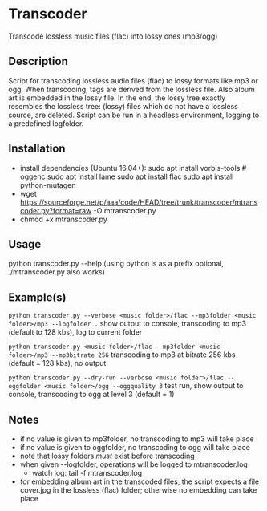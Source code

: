 # Transcoder
Transcode lossless music files (flac) into lossy ones (mp3/ogg)

## Description
Script for transcoding lossless audio files (flac) to lossy formats like mp3 or ogg. When transcoding, tags are derived 
from the lossless file. Also album art is embedded in the lossy file. In the end, the lossy tree exactly resembles the
lossless tree: (lossy) files which do not have a lossless source, are deleted. Script can be run in a headless environment, 
logging to a predefined logfolder.

## Installation 
- install dependencies (Ubuntu 16.04+):
  sudo apt install vorbis-tools  # oggenc
  sudo apt install lame 
  sudo apt install flac 
  sudo apt install python-mutagen
- wget https://sourceforge.net/p/aaa/code/HEAD/tree/trunk/transcoder/mtranscoder.py?format=raw -O mtranscoder.py
- chmod +x mtranscoder.py

## Usage
python transcoder.py --help
(using python is as a prefix optional, ./mtranscoder.py also works)

## Example(s)
`python transcoder.py --verbose <music folder>/flac --mp3folder <music folder>/mp3 --logfolder .`
show output to console, transcoding to mp3 (default to 128 kbs), log to current folder

`python transcoder.py <music folder>/flac --mp3folder <music folder>/mp3 --mp3bitrate 256`
transcoding to mp3 at bitrate 256 kbs (default = 128 kbs), no output

`python transcoder.py --dry-run --verbose <music folder>/flac --oggfolder <music folder>/ogg --oggquality 3`
test run, show output to console, transcoding to ogg at level 3 (default = 1) 

## Notes
- if no value is given to mp3folder, no transcoding to mp3 will take place
- if no value is given to oggfolder, no transcoding to ogg will take place
- note that lossy folders *must* exist before transcoding
- when given --logfolder, operations will be logged to mtranscoder.log
  - watch log: tail -f <logfolder>mtranscoder.log   
- for embedding album art in the transcoded files, the script expects a file cover.jpg 
  in the lossless (flac) folder; otherwise no embedding can take place

